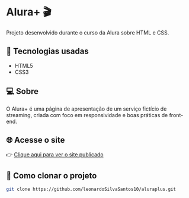 # Alura+ 🎬

Projeto desenvolvido durante o curso da Alura sobre HTML e CSS.

## 🔧 Tecnologias usadas

- HTML5
- CSS3

## 💻 Sobre

O Alura+ é uma página de apresentação de um serviço fictício de streaming, criada com foco em responsividade e boas práticas de front-end.

## 🌐 Acesse o site

👉 [Clique aqui para ver o site publicado](https://leonardoSilvaSantos10.github.io/aluraplus/)

## 📁 Como clonar o projeto

```bash
git clone https://github.com/leonardoSilvaSantos10/aluraplus.git
